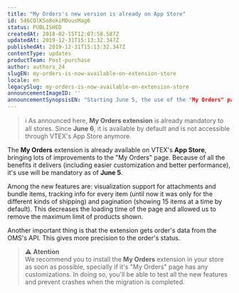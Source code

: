 ```yaml
---
title: "My Orders's new version is already on App Store"
id: 546CQlKSo8okiMOuusMag6
status: PUBLISHED
createdAt: 2018-02-15T12:07:58.587Z
updatedAt: 2019-12-31T15:13:32.347Z
publishedAt: 2019-12-31T15:13:32.347Z
contentType: updates
productTeam: Post-purchase
author: authors_24
slugEN: my-orders-is-now-available-on-extension-store
locale: en
legacySlug: my-orders-is-now-available-on-extension-store
announcementImageID: ''
announcementSynopsisEN: "Starting June 5, the use of the "My Orders" page's extension will be required for all stores."
---
```


> ℹ️ As announced here, **My Orders extension** is already mandatory to all stores. Since **June 6**, it is available by default and is not accessible through VTEX's App Store anymore.

The __My Orders__ extension is already available on VTEX's __App Store__, bringing lots of improvements to the "My Orders" page. Because of all the benefits it delivers (including easier customization and better performance), it's use will be mandatory as of __June 5__.

Among the new features are: visualization support for attachments and bundle items, tracking info for every item (until now it was only for the different kinds of shipping) and pagination (showing 15 items at a time by default). This decreases the loading time of the page and allowed us to remove the maximum limit of products shown.

Another important thing is that the extension gets order's data from the OMS's API. This gives more precision to the order's status.

> ⚠️ **Atention**<br> We recommend you to install the **My Orders** extension in your store as soon as possible, specially if it's "My Orders" page has any customizations. In doing so, you'll be able to test all the new features and prevent crashes when the migration is completed.
